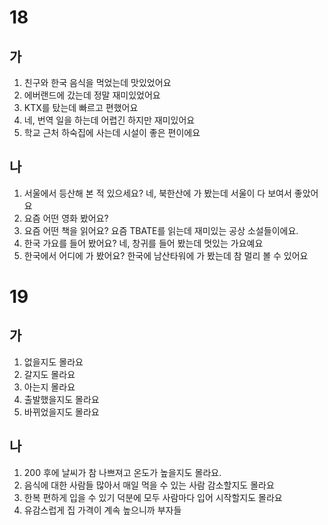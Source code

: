 # 18
## 가
1. 친구와 한국 음식을 먹었는데 맛있었어요
2. 에버랜드에 갔는데 정말 재미있었어요
3. KTX를 탔는데 빠르고 편했어요
4. 네, 번역 일을 하는데 어렵긴 하지만 재미있어요
5. 학교 근처 하숙집에 사는데 시설이 좋은 편이에요
## 나
1. 서울에서 등산해 본 적 있으세요? 네, 북한산에 가 봤는데 서울이 다 보여서 좋았어요
2. 요즘 어떤 영화 봤어요? 
3. 요즘 어떤 책을 읽어요? 요즘 TBATE를 읽는데 재미있는 공상 소설들이에요.
4. 한국 가요를 들어 봤어요? 네, 창귀를 들어 봤는데 멋있는 가요예요
5. 한국에서 어디에 가 봤어요? 한국에 남산타워에 가 봤는데 참 멀리 볼 수 있어요
# 19
## 가
1. 없을지도 몰라요
2. 갈지도 몰라요
3. 아는지 몰라요
4. 출발했을지도 몰라요
5. 바뀌었을지도 몰라요
## 나
1. 200 후에 날씨가 참 나쁘져고 온도가 높을지도 몰라요.
2. 음식에 대한 사람들 많아서 매일 먹을 수 있는 사람 감소할지도 몰라요
3. 한복 편하게 입을 수 있기 덕분에 모두 사람마다 입어 시작할지도 몰라요
4. 유감스럽게 집 가격이 계속 높으니까 부자들